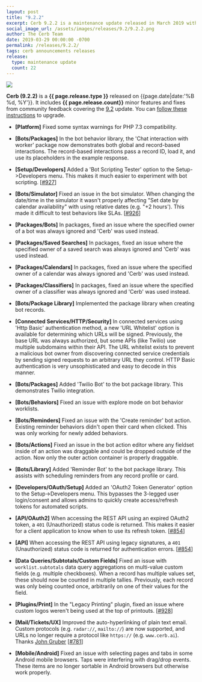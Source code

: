 ```yaml
---
layout: post
title: "9.2.2"
excerpt: Cerb 9.2.2 is a maintenance update released in March 2019 with 22 minor features and fixes from community feedback.
social_image_url: /assets/images/releases/9.2/9.2.2.png
author: The Cerb Team
date: 2019-03-29 00:00:00 -0700
permalink: /releases/9.2.2/
tags: cerb announcements releases
release:
  type: maintenance update
  count: 22
---
```


<div class="cerb-screenshot">
<img src="{{page.social_image_url}}" class="screenshot">
</div>

**Cerb (9.2.2)** is a **{{ page.release.type }}** released on {{page.date|date:'%B %d, %Y'}}. It includes **{{ page.release.count}}** minor features and fixes from community feedback covering the [9.2](/releases/9.2/) update.  You can [follow these instructions](/docs/upgrading/) to upgrade.

* **[Platform]** Fixed some syntax warnings for PHP 7.3 compatibility.

* **[Bots/Packages]** In the bot behavior library, the 'Chat interaction with worker' package now demonstrates both global and record-based interactions. The record-based interactions pass a record ID, load it, and use its placeholders in the example response.

* **[Setup/Developers]** Added a 'Bot Scripting Tester' option to the Setup->Developers menu. This makes it much easier to experiment with bot scripting. [[#927](https://github.com/jstanden/cerb/issues/927)]

* **[Bots/Simulator]** Fixed an issue in the bot simulator. When changing the date/time in the simulator it wasn't properly affecting "Set date by calendar availability" with using relative dates (e.g. "+2 hours'). This made it difficult to test behaviors like SLAs. [[#926](https://github.com/jstanden/cerb/issues/926)]

* **[Packages/Bots]** In packages, fixed an issue where the specified owner of a bot was always ignored and 'Cerb' was used instead.

* **[Packages/Saved Searches]** In packages, fixed an issue where the specified owner of a saved search was always ignored and 'Cerb' was used instead.

* **[Packages/Calendars]** In packages, fixed an issue where the specified owner of a calendar was always ignored and 'Cerb' was used instead.

* **[Packages/Classifiers]** In packages, fixed an issue where the specified owner of a classifier was always ignored and 'Cerb' was used instead.

* **[Bots/Package Library]** Implemented the package library when creating bot records.

* **[Connected Services/HTTP/Security]** In connected services using 'Http Basic' authentication method, a new 'URL Whitelist' option is available for determining which URLs will be signed. Previously, the base URL was always authorized, but some APIs (like Twilio) use multiple subdomains within their API. The URL whitelist exists to prevent a malicious bot owner from discovering connected service credentials by sending signed requests to an arbitrary URL they control. HTTP Basic authentication is very unsophisticated and easy to decode in this manner.

* **[Bots/Packages]** Added 'Twilio Bot' to the bot package library. This demonstrates Twilio integration.

* **[Bots/Behaviors]** Fixed an issue with explore mode on bot behavior worklists.

* **[Bots/Reminders]** Fixed an issue with the 'Create reminder' bot action. Existing reminder behaviors didn't open their card when clicked. This was only working for newly added behaviors.

* **[Bots/Actions]** Fixed an issue in the bot action editor where any fieldset inside of an action was draggable and could be dropped outside of the action. Now only the outer action container is properly draggable.

* **[Bots/Library]** Added 'Reminder Bot' to the bot package library. This assists with scheduling reminders from any record profile or card.

* **[Developers/OAuth/Setup]** Added an 'OAuth2 Token Generator' option to the Setup->Developers menu. This bypasses the 3-legged user login/consent and allows admins to quickly create access/refresh tokens for automated scripts.

* **[API/OAuth2]** When accessing the REST API using an expired OAuth2 token, a `401` (Unauthorized) status code is returned. This makes it easier for a client application to know when to use its refresh token. [[#854](https://github.com/jstanden/cerb/issues/854)]

* **[API]** When accessing the REST API using legacy signatures, a `401` (Unauthorized) status code is returned for authentication errors. [[#854](https://github.com/jstanden/cerb/issues/854)]

* **[Data Queries/Subtotals/Custom Fields]** Fixed an issue with `worklist.subtotals` data query aggregations on multi-value custom fields (e.g. multiple checkboxes). When a record has multiple values set, these should now be counted in multiple tallies. Previously, each record was only being counted once, arbitrarily on one of their values for the field.

* **[Plugins/Print]** In the "Legacy Printing" plugin, fixed an issue where custom logos weren't being used at the top of printouts. [[#928](https://github.com/jstanden/cerb/issues/928)]

* **[Mail/Tickets/UX]** Improved the auto-hyperlinking of plain text email. Custom protocols (e.g. `radar://`, `mailto://`) are now supported, and URLs no longer require a protocol like `https://` (e.g. `www.cerb.ai`). Thanks [John Gruber](https://daringfireball.net/2010/07/improved_regex_for_matching_urls) [[#781](https://github.com/jstanden/cerb/issues/781)]

* **[Mobile/Android]** Fixed an issue with selecting pages and tabs in some Android mobile browsers. Taps were interfering with drag/drop events. These items are no longer sortable in Android browsers but otherwise work properly.

